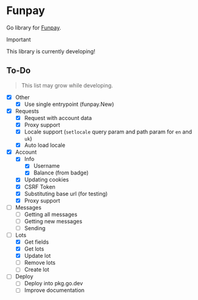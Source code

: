 # Funpay

Go library for [Funpay](https://funpay.com/).

> [!important]
> This library is currently developing!

## To-Do

> This list may grow while developing.

- [X] Other
  - [X] Use single entrypoint (funpay.New)
- [X] Requests
  - [X] Request with account data
  - [X] Proxy support
  - [X] Locale support (`setlocale` query param and path param for `en` and `uk`)
  - [X] Auto load locale
- [X] Account
  - [X] Info
    - [X] Username
    - [X] Balance (from badge)
  - [X] Updating cookies
  - [X] CSRF Token
  - [X] Substituting base url (for testing)
  - [X] Proxy support
- [ ] Messages
  - [ ] Getting all messages
  - [ ] Getting new messages
  - [ ] Sending
- [ ] Lots
  - [X] Get fields
  - [X] Get lots
  - [X] Update lot
  - [ ] Remove lots
  - [ ] Create lot
- [ ] Deploy
  - [ ] Deploy into pkg.go.dev
  - [ ] Improve documentation